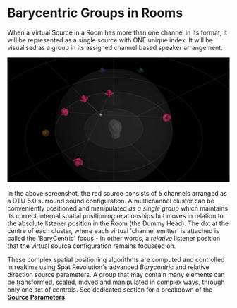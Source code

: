 # Barycentric Groups in Rooms

When a Virtual Source in a Room has more than one channel in its format, it will be represented as a single source with ONE unique index. 
It will be visualised as a group in its assigned channel based speaker arrangement.

![](include/SpatRevolution_UserGuide_-122.jpg)

In the above screenshot, the red source consists of 5 channels arranged as a DTU 5.0 surround sound configuration. 
A multichannel cluster can be conveniently positioned and manipulated _as a single group_ which maintains its correct internal spatial positioning relationships but moves in relation to the absolute listener position in the Room (the Dummy Head). 
The dot at the centre of each cluster, where each virtual 'channel emitter' is attached is called the 'BaryCentric' focus - In other words, a _relative_ listener position that the virtual source configuration remains focussed on.


These complex spatial positioning algorithms are computed and controlled in realtime using Spat Revolution's advanced _Barycentric_ and relative direction source parameters. 
A group that may contain many elements can be transformed, scaled,
moved and manipulated in complex ways, through only one set of controls. 
See dedicated section for a breakdown of the [**Source Parameters**](6_Spat_Environment_6_6_Source_6_6_Source?id=source-parameters.md).

